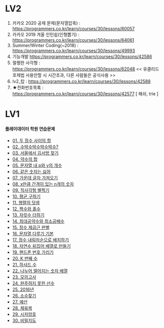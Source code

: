 # LV2
1. 카카오 2020 공채 문제(문자열압축) : https://programmers.co.kr/learn/courses/30/lessons/60057
2. 카카오 2019 겨울 인턴쉽(인형뽑기) : https://programmers.co.kr/learn/courses/30/lessons/64061
3. Summer/Winter Coding(~2018) : https://programmers.co.kr/learn/courses/30/lessons/49993
4. 기능개발 https://programmers.co.kr/learn/courses/30/lessons/42586
5. 멀쩡한 사각형 : https://programmers.co.kr/learn/courses/30/lessons/62048 << 유클리드 호제법 사용안할 시 시간초과, 다른 사람들은 공식사용 >>
6. lv2_탑 : https://programmers.co.kr/learn/courses/30/lessons/42588
7. ★전화번호목록 : https://programmers.co.kr/learn/courses/30/lessons/42577 [ 해쉬, trie ]


# LV1
#### 플레이데이터 학원 연습문제 
* [01. 두 정수 사이의 합](https://programmers.co.kr/learn/courses/30/lessons/12912)
* [02. 수박수박수박수박수?](https://programmers.co.kr/learn/courses/30/lessons/12922)
* [03. 서울에서 김서방 찾기](https://programmers.co.kr/learn/courses/30/lessons/12919)
* [04. 약수의 합](https://programmers.co.kr/learn/courses/30/lessons/12928)
* [05. 문자열 내 p와 y의 개수](https://programmers.co.kr/learn/courses/30/lessons/12916)
* [06. 같은 숫자는 싫어](https://programmers.co.kr/learn/courses/30/lessons/12906)
* [07. 가운데 글자 가져오기](https://programmers.co.kr/learn/courses/30/lessons/12903)
* [08. x만큼 간격이 있는 n개의 숫자](https://programmers.co.kr/learn/courses/30/lessons/12954)
* [09. 직사각형 별찍기](https://programmers.co.kr/learn/courses/30/lessons/12969)
* [10. 평균 구하기](https://programmers.co.kr/learn/courses/30/lessons/12944)
* [11. 행렬의 덧셈](https://programmers.co.kr/learn/courses/30/lessons/12950)
* [12. 짝수와 홀수](https://programmers.co.kr/learn/courses/30/lessons/12937)
* [13. 자릿수 더하기](https://programmers.co.kr/learn/courses/30/lessons/12931)
* [14. 최대공약수와 최소공배수](https://programmers.co.kr/learn/courses/30/lessons/12940)
* [15. 정수 제곱근 판별](https://programmers.co.kr/learn/courses/30/lessons/12934)
* [16. 문자열 다루기 기본](https://programmers.co.kr/learn/courses/30/lessons/12918)	
* [17. 정수 내림차순으로 배치하기](https://programmers.co.kr/learn/courses/30/lessons/12933)
* [18. 자연수 뒤집어 배열로 만들기](https://programmers.co.kr/learn/courses/30/lessons/12932)
* [19. 핸드폰 번호 가리기](https://programmers.co.kr/learn/courses/30/lessons/12948)
* [20. K 번째 수](https://programmers.co.kr/learn/courses/30/lessons/42748)
* [21. 하샤드 수](https://programmers.co.kr/learn/courses/30/lessons/12947)
* [22. 나누어 떨어지는 숫자 배열](https://programmers.co.kr/learn/courses/30/lessons/12910)
* [23. 모의고사](https://programmers.co.kr/learn/courses/30/lessons/42840)
* [24. 완주하지 못한 선수](https://programmers.co.kr/learn/courses/30/lessons/42576)
* [25. 2016년](https://programmers.co.kr/learn/courses/30/lessons/12901)
* [26. 소수찾기](https://programmers.co.kr/learn/courses/30/lessons/12921)
* [27. 예산](https://programmers.co.kr/learn/courses/30/lessons/12982)
* [28. 체육복](https://programmers.co.kr/learn/courses/30/lessons/42862)
* [29. 시저암호](https://programmers.co.kr/learn/courses/30/lessons/12926)
* [30. 비밀지도](https://programmers.co.kr/learn/courses/30/lessons/17681)  
